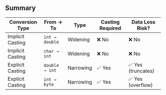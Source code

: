 ## Summary

| Conversion Type  | From → To      | Type      | Casting Required | Data Loss Risk?   |
| ---------------- | -------------- | --------- | ---------------- | ----------------- |
| Implicit Casting | `int → double` | Widening  | ❌ No             | ❌ No              |
| Implicit Casting | `char → int`   | Widening  | ❌ No             | ❌ No              |
| Explicit Casting | `double → int` | Narrowing | ✅ Yes            | ✅ Yes (truncates) |
| Explicit Casting | `int → byte`   | Narrowing | ✅ Yes            | ✅ Yes (overflow)  |
